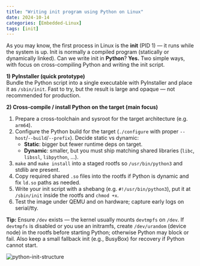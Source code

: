 ```yaml
---
title: "Writing init program using Python on Linux"
date: 2024-10-14
categories: [Embedded-Linux]
tags: [init]
---
```




As you may know, the first process in Linux is the **init** (PID 1) — it runs while the system is up. Init is normally a compiled program (statically or dynamically linked). Can we write init in **Python**? **Yes.** Two simple ways, with focus on cross-compiling Python and writing the init script.

**1) PyInstaller (quick prototype)**  
Bundle the Python script into a single executable with PyInstaller and place it as `/sbin/init`. Fast to try, but the result is large and opaque — not recommended for production.

**2) Cross-compile / install Python on the target (main focus)**  
1. Prepare a cross-toolchain and sysroot for the target architecture (e.g. `arm64`).  
2. Configure the Python build for the target (`./configure` with proper `--host`/`--build`/`--prefix`). Decide static vs dynamic:
   - **Static**: bigger but fewer runtime deps on target.  
   - **Dynamic**: smaller, but you must ship matching shared libraries (`libc`, `libssl`, `libpython`, ...).  
3. `make` and `make install` into a staged rootfs so `/usr/bin/python3` and stdlib are present.  
4. Copy required shared `.so` files into the rootfs if Python is dynamic and fix `ld.so` paths as needed.  
5. Write your init script with a shebang (e.g. `#!/usr/bin/python3`), put it at `/sbin/init` inside the rootfs and `chmod +x`.  
6. Test the image under QEMU and on hardware; capture early logs on serial/tty.

**Tip:** Ensure `/dev` exists — the kernel usually mounts `devtmpfs` on `/dev`. If `devtmpfs` is disabled or you use an initramfs, create `/dev/urandom` (device node) in the rootfs before starting Python; otherwise Python may block or fail. Also keep a small fallback init (e.g., BusyBox) for recovery if Python cannot start.

![python-init-structure](/assets/images/python-init-structure.png)

